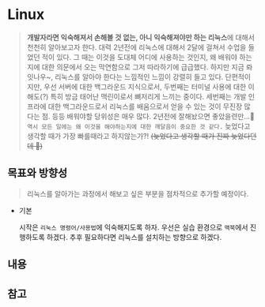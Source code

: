 # Linux

> **개발자라면 익숙해져서 손해볼 것 없는, 아니 익숙해져야만 하는 리눅스**에 대해서 천천히 알아보고자 한다. 대력 2년전에 리눅스에 대해서 2달에 걸쳐서 수업을 들었던 적이 있다. 그 때는 이것을 도대체 어디에 사용하는 것인지, 왜 배워야 하는지에 대한 의문에서 오는 막연함으로 그저 따라하기에 급급했다. 하지만 지금 롸잇나우~, 리눅스를 알아야 한다는 느낌적인 느낌이 강렬히 들고 있다. 단편적이지만, 우선 서버에 대한 백그라운드 지식으로서, 두번째는 터미널 사용에 대한 이해도(?) 특히 방금 태어난 맥린이로서 뼈저리게 느끼는 중이다. 세번째는 개발 인프라에 대한 백그라운드로서 리눅스를 배움으로서 얻을 수 있는 것이 무진장 많다는 점. 등등 배워야할 당위성은 매우 많다. 2년전에 잘해놨으면 좋았을련만...🤪 `역시 모든 일에는 왜 이것을 해야하는지에 대한 깨달음이 중요한 것 같다.` 늦었다고 생각할 때가 가장 빠를때라고 하지않는가?! ~~(늦었다고 생각할 때가 진짜 늦었다던데 🤬)~~

## 목표와 방향성

> 리눅스를 알아가는 과정에서 해보고 싶은 부분을 점차적으로 추가할 예정이다.

- 기본

  시작은 `리눅스 명령어/사용법`에 익숙해지도록 하자. 우선은 실습 환경으로 `맥북`에서 진행하도록 하겠다. 추후 필요하다면 리눅스를 설치하는 방향으로 하겠다.

## 내용

## 참고
